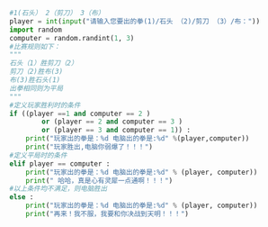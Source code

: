 
<BlogInfo id="459" title="16.石头剪刀布" author="白日梦想猿" pv=0 read_times=0 pre_cost_time="0分31秒" category="python基础" tag_list="['python基础']" create_time="2020.11.30 18:39:18" update_time="2020.11.30 18:39:18" />

```python
#1(石头） 2（剪刀） 3（布）
player = int(input("请输入您要出的拳(1)/石头 （2)/剪刀 （3）/布："))
import random
computer = random.randint(1, 3)
#比赛规则如下：
"""
石头（1）胜剪刀（2）
剪刀（2)胜布(3)
布(3)胜石头(1)
出拳相同则为平局
"""
#定义玩家胜利时的条件
if ((player ==1 and computer == 2 )
        or (player == 2 and computer == 3 )
        or (player == 3 and computer == 1)) :
    print("玩家出的拳是：%d 电脑出的拳是:%d" %(player,computer))
    print("玩家胜出,电脑你弱爆了！！！")
#定义平局时的条件
elif player == computer :
    print("玩家出的拳是：%d 电脑出的拳是:%d" % (player, computer))
    print(" 哈哈，真是心有灵犀一点通啊！！！")
#以上条件均不满足，则电脑胜出
else :
    print("玩家出的拳是：%d 电脑出的拳是:%d" % (player, computer))
    print("再来！我不服，我要和你决战到天明！！！")
```
